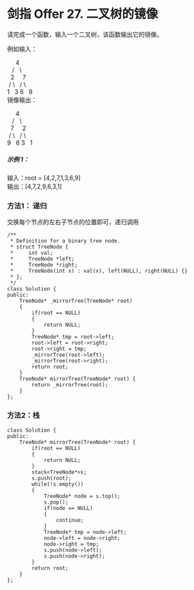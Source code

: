 # 剑指 Offer 27. 二叉树的镜像

请完成一个函数，输入一个二叉树，该函数输出它的镜像。
  
例如输入：  
  
     4  
   /   \  
  2     7  
 / \   / \  
1   3 6   9  
镜像输出：  
  
     4  
   /   \  
  7     2  
 / \   / \  
9   6 3   1  

##### 示例 1： 
  
输入：root = [4,2,7,1,3,6,9]  
输出：[4,7,2,9,6,3,1]  

### 方法1： 递归
交换每个节点的左右子节点的位置即可，递归调用  

```
/**
 * Definition for a binary tree node.
 * struct TreeNode {
 *     int val;
 *     TreeNode *left;
 *     TreeNode *right;
 *     TreeNode(int x) : val(x), left(NULL), right(NULL) {}
 * };
 */
class Solution {
public:
    TreeNode* _mirrorTree(TreeNode* root)
    {
        if(root == NULL)
        {
            return NULL;
        }
        TreeNode* tmp = root->left;
        root->left = root->right;
        root->right = tmp;
        _mirrorTree(root->left);
        _mirrorTree(root->right);
        return root;
    }
    TreeNode* mirrorTree(TreeNode* root) {
        return _mirrorTree(root);
    }
};
```
### 方法2：栈
```
class Solution {
public:
    TreeNode* mirrorTree(TreeNode* root) {
        if(root == NULL)
        {
            return NULL;
        }
        stack<TreeNode*>s;
        s.push(root);
        while(!s.empty())
        {
            TreeNode* node = s.top();
            s.pop();
            if(node == NULL)
            {
                continue;
            }
            TreeNode* tmp = node->left;
            node->left = node->right;
            node->right = tmp;
            s.push(node->left);
            s.push(node->right);
        }
        return root;
    }
};
```
